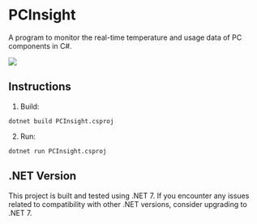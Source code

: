 # PCInsight

A program to monitor the real-time temperature and usage data of PC components in C#. 

![](https://github.com/axshb/PC-Insight/blob/master/GUI.png?raw=true)


## Instructions
1. Build:
```
dotnet build PCInsight.csproj
```
2. Run:
```
dotnet run PCInsight.csproj
```
## .NET Version

This project is built and tested using .NET 7. If you encounter any issues related to compatibility with other .NET versions, consider upgrading to .NET 7.


